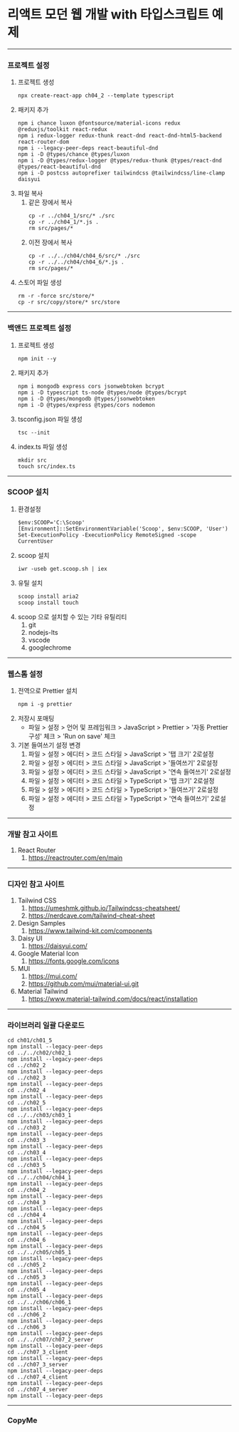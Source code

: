 # 리액트 모던 웹 개발 with 타입스크립트 예제

---
### 프로젝트 설정
1. 프로젝트 생성
   ```
   npx create-react-app ch04_2 --template typescript
   ```
2. 패키지 추가
   ```
   npm i chance luxon @fontsource/material-icons redux @reduxjs/toolkit react-redux
   npm i redux-logger redux-thunk react-dnd react-dnd-html5-backend react-router-dom
   npm i --legacy-peer-deps react-beautiful-dnd
   npm i -D @types/chance @types/luxon
   npm i -D @types/redux-logger @types/redux-thunk @types/react-dnd @types/react-beautiful-dnd
   npm i -D postcss autoprefixer tailwindcss @tailwindcss/line-clamp daisyui
   ```
3. 파일 복사
   1. 같은 장에서 복사
      ```
      cp -r ../ch04_1/src/* ./src
      cp -r ../ch04_1/*.js .
      rm src/pages/*
      ```
   2. 이전 장에서 복사
      ```
      cp -r ../../ch04/ch04_6/src/* ./src
      cp -r ../../ch04/ch04_6/*.js .
      rm src/pages/*
      ```
4. 스토어 파일 생성
   ```
   rm -r -force src/store/*
   cp -r src/copy/store/* src/store
   ```

---
### 백앤드 프로젝트 설정
1. 프로젝트 생성
   ```
   npm init --y
   ```
2. 패키지 추가
   ```
   npm i mongodb express cors jsonwebtoken bcrypt
   npm i -D typescript ts-node @types/node @types/bcrypt
   npm i -D @types/mongodb @types/jsonwebtoken
   npm i -D @types/express @types/cors nodemon
   ```
3. tsconfig.json 파일 생성
   ```
   tsc --init
   ```
4. index.ts 파일 생성
   ```
   mkdir src
   touch src/index.ts
   ```

---
### SCOOP 설치
1. 환경설정
   ```
   $env:SCOOP='C:\Scoop'
   [Environment]::SetEnvironmentVariable('Scoop', $env:SCOOP, 'User')
   Set-ExecutionPolicy -ExecutionPolicy RemoteSigned -scope CurrentUser
   ```
2. scoop 설치
   ```
   iwr -useb get.scoop.sh | iex
   ```
3. 유틸 설치
   ```
   scoop install aria2
   scoop install touch
   ```
4. scoop 으로 설치할 수 있는 기타 유틸리티
   1. git
   2. nodejs-lts
   3. vscode
   4. googlechrome

---
### 웹스톰 설정
1. 전역으로 Prettier 설치
   ```
   npm i -g prettier
   ```
2. 저장시 포매팅
   * 파일 > 설정 > 언어 및 프레임워크 > JavaScript > Prettier > '자동 Prettier 구성' 체크 > 'Run on save' 체크
3. 기본 들여쓰기 설정 변경
   1. 파일 > 설정 > 에디터 > 코드 스타일 > JavaScript > '탭 크기' 2로설정
   2. 파일 > 설정 > 에디터 > 코드 스타일 > JavaScript > '들여쓰기' 2로설정
   3. 파일 > 설정 > 에디터 > 코드 스타일 > JavaScript > '연속 들여쓰기' 2로설정
   4. 파일 > 설정 > 에디터 > 코드 스타일 > TypeScript > '탭 크기' 2로설정
   5. 파일 > 설정 > 에디터 > 코드 스타일 > TypeScript > '들여쓰기' 2로설정
   6. 파일 > 설정 > 에디터 > 코드 스타일 > TypeScript > '연속 들여쓰기' 2로설정

---
### 개발 참고 사이트
1. React Router
   1. https://reactrouter.com/en/main

---
### 디자인 참고 사이트
1. Tailwind CSS
   1. https://umeshmk.github.io/Tailwindcss-cheatsheet/
   2. https://nerdcave.com/tailwind-cheat-sheet
2. Design Samples
   1. https://www.tailwind-kit.com/components
3. Daisy UI
   1. https://daisyui.com/
4. Google Material Icon
   1. https://fonts.google.com/icons
5. MUI
   1. https://mui.com/
   2. https://github.com/mui/material-ui.git
6. Material Tailwind
   1. https://www.material-tailwind.com/docs/react/installation

---
### 라이브러리 일괄 다운로드
   ```
   cd ch01/ch01_5
   npm install --legacy-peer-deps
   cd ../../ch02/ch02_1
   npm install --legacy-peer-deps
   cd ../ch02_2
   npm install --legacy-peer-deps
   cd ../ch02_3
   npm install --legacy-peer-deps
   cd ../ch02_4
   npm install --legacy-peer-deps
   cd ../ch02_5
   npm install --legacy-peer-deps
   cd ../../ch03/ch03_1
   npm install --legacy-peer-deps
   cd ../ch03_2
   npm install --legacy-peer-deps
   cd ../ch03_3
   npm install --legacy-peer-deps
   cd ../ch03_4
   npm install --legacy-peer-deps
   cd ../ch03_5
   npm install --legacy-peer-deps
   cd ../../ch04/ch04_1
   npm install --legacy-peer-deps
   cd ../ch04_2
   npm install --legacy-peer-deps
   cd ../ch04_3
   npm install --legacy-peer-deps
   cd ../ch04_4
   npm install --legacy-peer-deps
   cd ../ch04_5
   npm install --legacy-peer-deps
   cd ../ch04_6
   npm install --legacy-peer-deps
   cd ../../ch05/ch05_1
   npm install --legacy-peer-deps
   cd ../ch05_2
   npm install --legacy-peer-deps
   cd ../ch05_3
   npm install --legacy-peer-deps
   cd ../ch05_4
   npm install --legacy-peer-deps
   cd ../../ch06/ch06_1
   npm install --legacy-peer-deps
   cd ../ch06_2
   npm install --legacy-peer-deps
   cd ../ch06_3
   npm install --legacy-peer-deps
   cd ../../ch07/ch07_2_server
   npm install --legacy-peer-deps
   cd ../ch07_3_client
   npm install --legacy-peer-deps
   cd ../ch07_3_server
   npm install --legacy-peer-deps
   cd ../ch07_4_client
   npm install --legacy-peer-deps
   cd ../ch07_4_server
   npm install --legacy-peer-deps
   ```

---
### CopyMe
